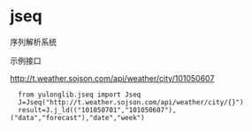 # jseq
序列解析系统

示例接口

http://t.weather.sojson.com/api/weather/city/101050607

```
  from yulonglib.jseq import Jseq
  J=Jseq("http://t.weather.sojson.com/api/weather/city/{}")
  result=J.j_ld(("101050701","101050607"),("data","forecast"),"date","week")
```
